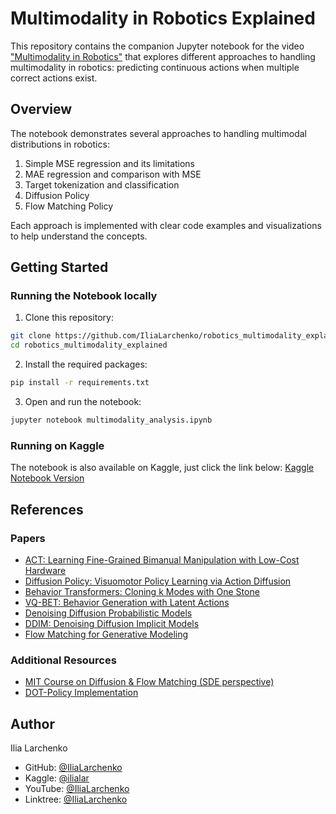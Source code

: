 # Multimodality in Robotics Explained

This repository contains the companion Jupyter notebook for the video ["Multimodality in Robotics"](https://www.youtube.com/watch?v=6oZe_tKE3YA) that explores different approaches to handling multimodality in robotics: predicting continuous actions when multiple correct actions exist.

## Overview

The notebook demonstrates several approaches to handling multimodal distributions in robotics:

1. Simple MSE regression and its limitations
2. MAE regression and comparison with MSE
3. Target tokenization and classification
4. Diffusion Policy
5. Flow Matching Policy

Each approach is implemented with clear code examples and visualizations to help understand the concepts.

## Getting Started

### Running the Notebook locally

1. Clone this repository:
```bash
git clone https://github.com/IliaLarchenko/robotics_multimodality_explained
cd robotics_multimodality_explained
```

2. Install the required packages:
```bash
pip install -r requirements.txt
```

3. Open and run the notebook:
```bash
jupyter notebook multimodality_analysis.ipynb
```

### Running on Kaggle

The notebook is also available on Kaggle, just click the link below:
[Kaggle Notebook Version](https://www.kaggle.com/code/ilialar/multimodality-explained)


## References

### Papers
- [ACT: Learning Fine-Grained Bimanual Manipulation with Low-Cost Hardware](https://arxiv.org/abs/2304.13705)
- [Diffusion Policy: Visuomotor Policy Learning via Action Diffusion](https://arxiv.org/abs/2303.04137)
- [Behavior Transformers: Cloning k Modes with One Stone](https://arxiv.org/abs/2206.11251)
- [VQ-BET: Behavior Generation with Latent Actions](https://arxiv.org/abs/2403.03181)
- [Denoising Diffusion Probabilistic Models](https://arxiv.org/abs/2006.11239)
- [DDIM: Denoising Diffusion Implicit Models](https://arxiv.org/abs/2010.02502)
- [Flow Matching for Generative Modeling](https://arxiv.org/abs/2210.02747)

### Additional Resources
- [MIT Course on Diffusion & Flow Matching (SDE perspective)](https://diffusion.csail.mit.edu/)
- [DOT-Policy Implementation](https://github.com/IliaLarchenko/dot_policy)


## Author

Ilia Larchenko
- GitHub: [@IliaLarchenko](https://github.com/IliaLarchenko)
- Kaggle: [@ilialar](https://www.kaggle.com/ilialar)
- YouTube: [@IliaLarchenko](https://www.youtube.com/@IliaLarchenko)
- Linktree: [@IliaLarchenko](https://linktr.ee/IliaLarchenko)
